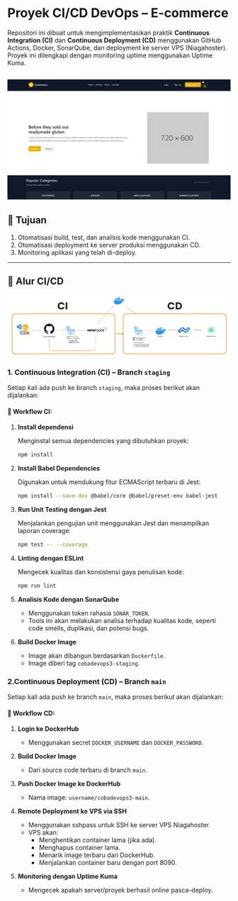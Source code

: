 # Proyek CI/CD DevOps – E-commerce

Repositori ini dibuat untuk mengimplementasikan praktik **Continuous Integration (CI)** dan **Continuous Deployment (CD)** menggunakan GitHub Actions, Docker, SonarQube, dan deployment ke server VPS (Niagahoster). Proyek ini dilengkapi dengan monitoring uptime menggunakan Uptime Kuma.

![image_alt](https://github.com/zicorociz/cobadevops3/blob/b0dfc7a6d8dace330440f8e79e5b77ea70ceda42/website%20page.png)
---

## 📌 Tujuan

1. Otomatisasi build, test, dan analisis kode menggunakan CI.
2. Otomatisasi deployment ke server produksi menggunakan CD.
3. Monitoring aplikasi yang telah di-deploy.

---

## 🔁 Alur CI/CD

<div align="center">
  <img src="https://github.com/zicorociz/cobadevops3/blob/5ca5476a26ba1c01ddca110cd84d5bc6b6dc21ad/workflow.png?raw=true" width="700"/>
</div>

### 1. Continuous Integration (CI) – Branch `staging`
Setiap kali ada push ke branch `staging`, maka proses berikut akan dijalankan:

#### 🔄 Workflow CI:

1. **Install dependensi**

   Menginstal semua dependencies yang dibutuhkan proyek:

   ```bash
   npm install

2. **Install Babel Dependencies**

   Digunakan untuk mendukung fitur ECMAScript terbaru di Jest:

   ```bash
   npm install --save-dev @babel/core @babel/preset-env babel-jest
   ```
3. **Run Unit Testing dengan Jest**

   Menjalankan pengujian unit menggunakan Jest dan menampilkan laporan coverage:
   ```bash
   npm test -- --coverage
   ```
4. **Linting dengan ESLint**

   Mengecek kualitas dan konsistensi gaya penulisan kode:
   ```bash
   npm run lint

5. **Analisis Kode dengan SonarQube**
   - Menggunakan token rahasia `SONAR_TOKEN`.
   - Tools ini akan melakukan analisa terhadap kualitas kode, seperti code smells, duplikasi, dan potensi bugs.

6. **Build Docker Image**
   - Image akan dibangun berdasarkan `Dockerfile`.
   - Image diberi tag `cobadevops3-staging`.

### 2.Continuous Deployment (CD) – Branch `main`
Setiap kali ada push ke branch `main`, maka proses berikut akan dijalankan:

#### 🔄 Workflow CD:

1. **Login ke DockerHub**
   - Menggunakan secret `DOCKER_USERNAME` dan `DOCKER_PASSWORD`.

2. **Build Docker Image**
   - Dari source code terbaru di branch `main`.

3. **Push Docker Image ke DockerHub**
   - Nama image: `username/cobadevops3-main`.

4. **Remote Deployment ke VPS via SSH**
   - Menggunakan sshpass untuk SSH ke server VPS Niagahoster.
   - VPS akan:
      - Menghentikan container lama (jika ada).
      - Menghapus container lama.
      - Menarik image terbaru dari DockerHub.
      - Menjalankan container baru dengan port 8090.

5. **Monitoring dengan Uptime Kuma**
   - Mengecek apakah server/proyek berhasil online pasca-deploy.

